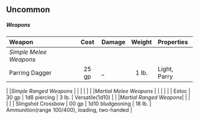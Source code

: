 ## Uncommon


<div class='classTable wide'>

##### Weapons
| Weapon                 | Cost   | Damage           | Weight | Properties                                     |
|:-----------------------|:------:|:-----------------|:------:|:-----------------------------------------------|
|*Simple Melee Weapons*  |        |                  |        |                                                |
| Parring Dagger         |  25 gp | _                |  1 lb. | Light, Parry                                   |
|
|*Simple Ranged Weapons* |        |                  |        |                                                |
|
|*Martial Melee Weapons* |        |                  |        |                                                |
| Estoc                  |  30 gp | 1d8  piercing    |  3 lb. | Versatile(1d10)                                |
|
|*Martial Ranged Weapons*|        |                  |        |                                                |
| Slingshot Crossbow     |  00 gp | 1d10 bludgeoning | 18 lb. | Ammunition(range 100/400), loading, two-handed |

</div>